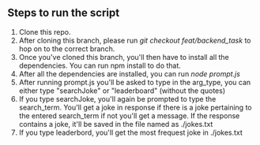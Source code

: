 ## Steps to run the script
1. Clone this repo.
2. After cloning this branch, please run *git checkout feat/backend_task* to hop on to the correct branch.
3. Once you've cloned this branch, you'll then have to install all the dependencies. You can run npm install to do that.
4. After all the dependencies are installed, you can run *node prompt.js*
5. After running prompt.js you'll be asked to type in the arg_type, you can either type "searchJoke" or "leaderboard" (without the quotes)
6. If you type searchJoke, you'll again be prompted to type the search_term. You'll get a joke in response if there is a joke pertaining to the entered search_term if not you'll get a message. If the response contains a joke, it'll be saved in the file named as ./jokes.txt
7. If you type leaderbord, you'll get the most frequest joke in ./jokes.txt
